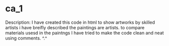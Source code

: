 # ca_1
Description:
I have created this code in html
to show artworks by skilled artists
i have breifly described the paintings are artists.
to compare materials usesd in the paintngs 
I have tried to make the code clean and neat using comments.
^.^
